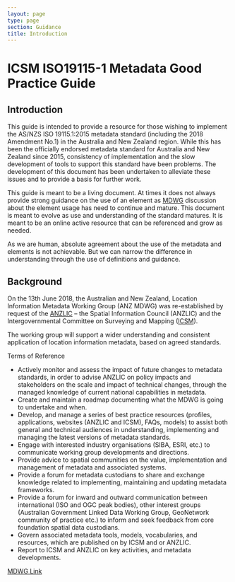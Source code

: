 ```yaml
---
layout: page
type: page
section: Guidance
title: Introduction
---
```


# ICSM ISO19115-1 Metadata Good Practice Guide



## Introduction

This guide is intended to provide a resource for those wishing to implement the AS/NZS ISO 19115.1:2015 metadata standard (including the 2018 Amendment No.1) in the Australia and New Zealand region. While this has been the officially endorsed metadata standard for Australia and New Zealand since 2015, consistency of implementation and the slow development of tools to support this standard have been problems. The development of this document has been undertaken to alleviate these issues and to provide a basis for further work.

This guide is meant to be a living document. At times it does not always provide strong guidance on the use of an element as [MDWG](https://www.icsm.gov.au/what-we-do/metadata-working-group) discussion about the element usage has need to continue and mature. This document is meant to evolve as use and understanding of the standard matures. It is meant to be an online active resource that can be referenced and grow as needed.

As we are human, absolute agreement about the use of the metadata and elements is not achievable.  But we can narrow the difference in understanding through the use of definitions and guidance.

## Background

On the 13th June 2018, the Australian and New Zealand, Location Information Metadata Working Group (ANZ MDWG) was re-established by request of the [ANZLIC](https://www.anzlic.gov.au/) – the Spatial Information Council (ANZLIC) and the Intergovernmental Committee on Surveying and Mapping ([ICSM](https://www.icsm.gov.au/)).

The working group will support a wider understanding and consistent application of location information metadata, based on agreed standards.

Terms of Reference
- Actively monitor and assess the impact of future changes to metadata standards, in order to advise ANZLIC on policy impacts and stakeholders on the scale and impact of technical changes, through the managed knowledge of current national capabilities in metadata.
- Create and maintain a roadmap documenting what the MDWG is going to undertake and when.
- Develop, and manage a series of best practice resources (profiles, applications, websites (ANZLIC and ICSM), FAQs, models) to assist both general and technical audiences in understanding, implementing and managing the latest versions of metadata standards.
- Engage with interested industry organisations (SIBA, ESRI, etc.) to communicate working group developments and directions.
- Provide advice to spatial communities on the value, implementation and management of metadata and associated systems.
- Provide a forum for metadata custodians to share and exchange knowledge related to implementing, maintaining and updating metadata frameworks.
- Provide a forum for inward and outward communication between international (ISO and OGC peak bodies), other interest groups (Australian Government Linked Data Working Group, GeoNetwork community of practice etc.) to inform and seek feedback from core foundation spatial data custodians.
- Govern associated metadata tools, models, vocabularies, and resources, which are published on by ICSM and or ANZLIC.
- Report to ICSM and ANZLIC on key activities, and metadata developments.

[MDWG Link](https://www.icsm.gov.au/what-we-do/metadata-working-group)
